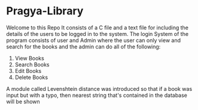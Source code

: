 # Pragya-Library
Welcome to this Repo
It consists of a C file and a text file for including the details of the users to be logged in to the system.
The login System of the program consists of user and Admin where the user can only view and search for the books and the admin can do all of
the following:

1. View Books
2. Search Books
3. Edit Books
4. Delete Books

A module called Levenshtein distance was introduced so that if a book was input but with a typo, then nearest string that's contained in the
database will be shown
